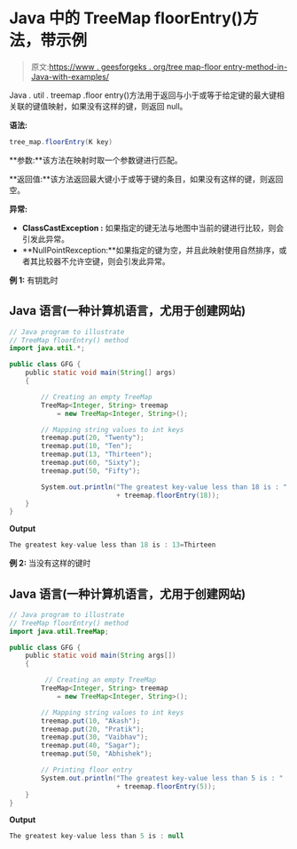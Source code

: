 # Java 中的 TreeMap floorEntry()方法，带示例

> 原文:[https://www . geesforgeks . org/tree map-floor entry-method-in-Java-with-examples/](https://www.geeksforgeeks.org/treemap-floorentry-method-in-java-with-examples/)

Java . util . treemap .floor entry()方法用于返回与小于或等于给定键的最大键相关联的键值映射，如果没有这样的键，则返回 null。

**语法:**

```java
tree_map.floorEntry(K key)
```

**参数:**该方法在映射时取一个参数键进行匹配。

**返回值:**该方法返回最大键小于或等于键的条目，如果没有这样的键，则返回空。

**异常:**

*   **ClassCastException :** 如果指定的键无法与地图中当前的键进行比较，则会引发此异常。
*   **NullPointRexception:**如果指定的键为空，并且此映射使用自然排序，或者其比较器不允许空键，则会引发此异常。

**例 1:** 有钥匙时

## Java 语言(一种计算机语言，尤用于创建网站)

```java
// Java program to illustrate
// TreeMap floorEntry() method
import java.util.*;

public class GFG {
    public static void main(String[] args)
    {

        // Creating an empty TreeMap
        TreeMap<Integer, String> treemap
            = new TreeMap<Integer, String>();

        // Mapping string values to int keys 
        treemap.put(20, "Twenty");
        treemap.put(10, "Ten");
        treemap.put(13, "Thirteen");
        treemap.put(60, "Sixty");
        treemap.put(50, "Fifty");

        System.out.println("The greatest key-value less than 18 is : "
                           + treemap.floorEntry(18));
    }
}
```

**Output**

```java
The greatest key-value less than 18 is : 13=Thirteen

```

**例 2:** 当没有这样的键时

## Java 语言(一种计算机语言，尤用于创建网站)

```java
// Java program to illustrate
// TreeMap floorEntry() method
import java.util.TreeMap;

public class GFG {
    public static void main(String args[])
    {

         // Creating an empty TreeMap
        TreeMap<Integer, String> treemap
            = new TreeMap<Integer, String>();

        // Mapping string values to int keys 
        treemap.put(10, "Akash");
        treemap.put(20, "Pratik");
        treemap.put(30, "Vaibhav");
        treemap.put(40, "Sagar");
        treemap.put(50, "Abhishek");

        // Printing floor entry
        System.out.println("The greatest key-value less than 5 is : "
                           + treemap.floorEntry(5));
    }
}
```

**Output**

```java
The greatest key-value less than 5 is : null

```